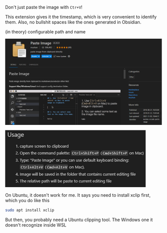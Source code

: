 Don't just paste the image with `Ctr+V`!

This extension gives it the timestamp, which is very convenient to identify them. Also, no bullshit spaces like the ones generated in Obsidian.

(in theory) configurable path and name

![](img/2024-12-14-17-12-33.png)

![](img/2024-12-14-17-13-33.png)


On Ubuntu, it doesn't work for me. It says you need to install xclip first, which you do like this

```bash
sudo apt install xclip
```

But then, you probably need a Ubuntu clipping tool. The Windows one it doesn't recognize inside WSL